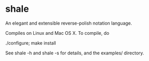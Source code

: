 # shale
An elegant and extensible reverse-polish notation language.

Compiles on Linux and Mac OS X. To compile, do

  ./configure; make install

See shale -h and shale -s for details, and the examples/ directory.
